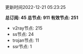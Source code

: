 更新时间2022-12-21 05:23:25

**总订阅: 45**
**总节点: 911**
**有效节点: 251**
- v2ray节点: 215
- ss节点: 24
- trojan节点: 11
- ssr节点: 1
